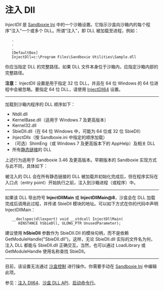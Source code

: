 # 注入 Dll

_InjectDll_ 是 [Sandboxie Ini](SandboxieIni.md) 中的一个沙箱设置。它指示沙盒向沙箱内的每个程序“注入”一个或多个 DLL。所谓“注入”，即 DLL 被加载至进程，例如：

```
   .
   .
   .
   [DefaultBox]
   InjectDll=c:\Program Files\Sandboxie Utilities\Sample.dll
```

你应当指定 DLL 的完整路径。如果 DLL 文件本身位于沙箱内，应指定沙箱内部的完整路径。

**注意：** InjectDll 设置是用于指定 32 位 DLL，并且在 64 位 Windows 的 64 位进程中会被忽略。要指定 64 位 DLL，请使用 [InjectDll64](InjectDll64.md) 设置。

* * *

加载到沙箱内程序的 DLL 顺序如下：

*   Ntdll.dll
*   KernelBase.dll（适用于 Windows 7 及更高版本）
*   Kernel32.dll
*   SbieDll.dll（在 64 位 Windows 中，可能为 64 位或 32 位 SbieDll）
*   _InjectDlls_（按 Sandboxie.ini 中指定的顺序加载）
*   （可选）ShimEng（或 Windows 7 及更高版本下的 AppHelp）及相关 DLL
*   所有[静态链接](https://msdn.microsoft.com/en-us/library/ms684184(VS.85).aspx)的 DLL

上述行为适用于 Sandboxie 3.46 及更高版本。早期版本的 Sandboxie 实现方式与此不同，具体如下：

被注入的 DLL 会在所有静态链接的 DLL 被加载并初始化完成后，但在程序实际在入口点（entry point）开始执行之前，注入到沙箱进程（或程序）中。

* * *

如果该 DLL 导出符号 **InjectDllMain** 或 **InjectDllMain@8**，沙盒会在 DLL 加载完成后调用此过程，并传递 SbieDll 模块的地址。可以如下方式在你的代码中声明 InjectDllMain：

```
   __declspec(dllexport) void __stdcall InjectDllMain(
      HINSTANCE hSbieDll, ULONG_PTR UnusedParameter);
```

建议使用 **hSbieDll** 参数作为 SbieDll.Dll 的模块句柄，而不是依赖 GetModuleHandle("SbieDll.dll")。这样，无论 SbieDll.dll 实际的文件名为何，注入 DLL 都能与 SbieDll.dll 正确交互。当然，也可以通过 LoadLibrary 或 GetModuleHandle 使用名称查找 SbieDll。

* * *

目前，该设置无法通过 [沙盒控制](SandboxieControl.md) 进行操作。你需要手动在 [Sandboxie Ini](SandboxieIni.md) 中编辑此项。

参见：[注入 Dll64](InjectDll64.md)、[沙盒 DLL API](SBIEDLLAPI.md)、[启动命令行](StartCommandLine.md)。